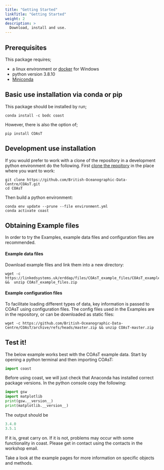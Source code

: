 ```yaml
---
title: "Getting Started"
linkTitle: "Getting Started"
weight: 2
description: >
  Download, install and use.
---
```


## Prerequisites

This package requires;
- a linux environment or [docker](https://docs.docker.com/desktop/install/windows-install/) for Windows
- python version 3.8.10
- [Miniconda](https://docs.conda.io/en/latest/miniconda.html#linux-installers)

## Basic use installation via conda or pip

This package should be installed by run;
```shell
conda install -c bodc coast
```
However, there is also the option of;
```shell
pip install COAsT
```

## Development use installation

If you would prefer to work with a clone of the repository in a development
python environment do the following. First [clone the repoitory](https://docs.github.com/en/repositories/creating-and-managing-repositories/cloning-a-repository) in the place
where you want to work:
```
git clone https://github.com/British-Oceanographic-Data-Centre/COAsT.git
cd COAsT
```
Then build a python environment:

```
conda env update --prune --file environment.yml 
conda activate coast
```

## Obtaining Example files

In order to try the Examples, example data files and configuration files are recommended.

#### Example data files

Download example files and link them into a new directory:

```shell
wget -c https://linkedsystems.uk/erddap/files/COAsT_example_files/COAsT_example_files.zip &&  unzip COAsT_example_files.zip
```

#### Example configuration files

To facilitate loading different types of data, key information is passed to COAsT using configuration files. The config files used in the Examples are in the repository, or can be downloaded as static files:

```shell
wget -c https://github.com/British-Oceanographic-Data-Centre/COAsT/archive/refs/heads/master.zip && unzip COAsT-master.zip
```



## Test it!
The below example works best with the COAsT example data. Start by opening a
python terminal and then importing COAsT:
```python
import coast
```
Before using coast, we will just check that Anaconda has installed correct package versions. In the python console copy the following:
```python
import gsw
import matplotlib
print(gsw.__version__)
print(matplotlib.__version__)
```
The output should be
```python
3.4.0
3.5.1
```
If it is, great carry on. If it is not, problems may occur with some functionality in coast. Please get in contact using the contacts in the workshop email.

Take a look at the example pages for more information on
specific objects and methods.
